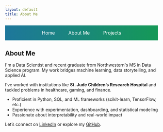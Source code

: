 ```yaml
---
layout: default
title: About Me
---
```


<div style="width: 100%; background: linear-gradient(90deg, #1e779c, #159957); padding: 1em 0; text-align: center; font-size: 1.1em;">
  <a href="/" style="margin: 0 20px; color: white; text-decoration: none;">Home</a>
  <a href="/about" style="margin: 0 20px; color: white; text-decoration: none;">About Me</a>
  <a href="/projects" style="margin: 0 20px; color: white; text-decoration: none;">Projects</a>
</div>


## About Me

I'm a Data Scientist and recent graduate from Northwestern's MS in Data Science program. My work bridges machine learning, data storytelling, and applied AI.

I’ve worked with institutions like **St. Jude Children’s Research Hospital** and tackled problems in healthcare, gaming, and finance.

- Proficient in Python, SQL, and ML frameworks (scikit-learn, TensorFlow, etc.)
- Experience with experimentation, dashboarding, and statistical modeling
- Passionate about interpretability and real-world impact

Let’s connect on [LinkedIn](https://www.linkedin.com/in/kevin-ou-0ba3721b7/) or explore my [GitHub](https://github.com/KevinOu27).
